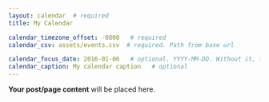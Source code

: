 ```yaml
---
layout: calendar  # required
title: My Calendar

calendar_timezone_offset: -0800   # required
calendar_csv: assets/events.csv  # required. Path from base url

calendar_focus_date: 2016-01-06   # optional. YYYY-MM-DD. Without it, the default is today
calendar_caption: My calendar caption   # optional
---
```


**Your post/page content** will be placed here.
